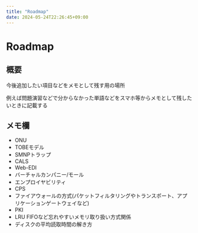 ```yaml
---
title: "Roadmap"
date: 2024-05-24T22:26:45+09:00
---
```


# Roadmap

## 概要

今後追加したい項目などをメモとして残す用の場所

例えば問題演習などで分からなかった単語などをスマホ等からメモとして残したいときに記載する

## メモ欄

- ONU
- TOBEモデル
- SMNPトラップ
- CALS
- Web-EDI
- バーチャルカンパニー/モール
- エンプロイヤビリティ
- CPS
- ファイアウォールの方式(パケットフィルタリングやトランスポート、アプリケーションゲートウェイなど)
- PKI
- LRU FIFOなど忘れやすいメモリ取り扱い方式関係
- ディスクの平均読取時間の解き方